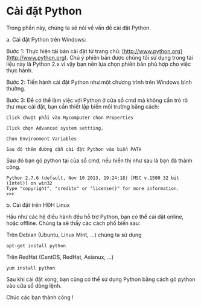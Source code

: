 # Cài đặt Python

Trong phần này, chúng ta sẽ nói về vấn đề cài đặt Python.

a. Cài đặt Python trên Windows:

Bước 1: Thực hiện tải bản cài đặt từ trang chủ: [http://www.python.org](http://www.python.org). Chú ý phiên bản được chúng tôi sử dụng trong tài liệu này là Python 2.x vì vậy bạn nên lựa chọn phiên bản phù hợp cho việc thực hành.

Bước 2: Tiến hành cài đặt Python như một chương trình trên Windows bình thường.

Bước 3: Để có thể làm việc với Python ở cửa sổ cmd mà không cần trỏ rõ thư mục cài đặt, bạn cần thiết lập biến môi trường bằng cách:

```text
Click chuột phải vào Mycomputer chọn Properties

Click chọn Advanced system settting.

Chọn Environment Variables

Sau đó thêm đường dẫn cài đặt Python vào biến PATH
```

Sau đó bạn gõ python tại của sổ cmd, nếu hiển thị như sau là bạn đã thành công.

```text
Python 2.7.6 (default, Nov 10 2013, 19:24:18) [MSC v.1500 32 bit (Intel)] on win32
Type "copyright", "credits" or "license()" for more information.
>>>
```

b. Cài đặt trên HĐH Linux

Hầu như các hệ điều hành đều hỗ trợ Python, bạn có thể cài đặt online, hoặc offline. Chúng ta sẽ thấy các cách phổ biến sau:

Trên Debian \(Ubuntu, Linux Mint, ...\) chúng ta sử dụng

```text
apt-get install python
```

Trên RedHat \(CentOS, RedHat, Asianux, ...\)

```text
yum install python
```

Sau khi cài đặt xong, bạn cũng có thể sử dụng Python bằng cách gõ python vào cửa sổ dòng lệnh.

Chúc các bạn thành công !

